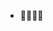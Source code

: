 - 🦎🦎🦎🦎

<!---
the-uli/the-uli is a ✨ special ✨ repository because its `README.md` (this file) appears on your GitHub profile.
You can click the Preview link to take a look at your changes.
--->
